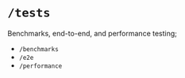 # `/tests`

Benchmarks, end-to-end, and performance testing;

- `/benchmarks`
- `/e2e`
- `/performance`
